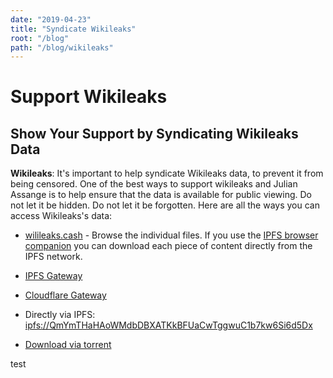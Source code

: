 ```yaml
---
date: "2019-04-23"
title: "Syndicate Wikileaks"
root: "/blog"
path: "/blog/wikileaks"
---
```

# Support Wikileaks
## Show Your Support by Syndicating Wikileaks Data

<b>Wikileaks</b>: It's important to help syndicate Wikileaks data,
to prevent it from being censored. One of the best ways to support wikileaks and
Julian Assange is to help ensure that the data is available for public viewing.
Do not let it be hidden. Do not let it be forgotten. Here are all the ways you
can access Wikileaks's data:

- [wilileaks.cash](http://wikileaks.cash) - Browse the individual files. If you
use the [IPFS browser companion](https://github.com/ipfs-shipyard/ipfs-companion)
you can download each piece of content directly from the IPFS network.

- [IPFS Gateway](https://gateway.ipfs.io/ipfs/QmYmTHaHAoWMdbDBXATKkBFUaCwTggwuC1b7kw6Si6d5Dx)

- [Cloudflare Gateway](https://cloudflare-ipfs.com/ipfs/QmYmTHaHAoWMdbDBXATKkBFUaCwTggwuC1b7kw6Si6d5Dx)

- Directly via IPFS: [ipfs://QmYmTHaHAoWMdbDBXATKkBFUaCwTggwuC1b7kw6Si6d5Dx](ipfs://QmYmTHaHAoWMdbDBXATKkBFUaCwTggwuC1b7kw6Si6d5Dx)

- [Download via torrent](https://file.wikileaks.org/file.torrent)

test
